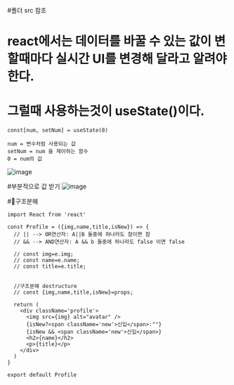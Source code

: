 #폴더 src 참조

# react에서는 데이터를 바꿀 수 있는 값이 변할때마다 실시간 UI를 변경해 달라고 알려야한다.
#  그럴때 사용하는것이 useState()이다.
```
const[num, setNum] = useState(0)

num = 변수처럼 사용되는 값
setNum = num 을 제어하는 함수
0 = num의 값
``` 
![image](https://github.com/manbock/node.js/assets/145514177/2bd14bd5-1f70-4664-971f-630f1d990f6d)

#부분적으로 값 받기
![image](https://github.com/manbock/node.js/assets/145514177/2e682eec-1414-4a89-8e8d-7b127a607413)


#🎃구조분해
```
import React from 'react'

const Profile = ({img,name,title,isNew}) => {
  // || --> OR연산자: A||B 둘중에 하나라도 참이면 참
  // && --> AND연산자: A && b 둘중에 하나라도 false 이면 false

  // const img=e.img;
  // const name=e.name;
  // const title=e.title;


  //구조분해 destructure
  // const {img,name,title,isNew}=props;

  return (
    <div className='profile'>
      <img src={img} alt="avatar" />
      {isNew?<span className='new'>신입</span>:""}
      {isNew && <span className='new'>신입</span>}
      <h2>{name}</h2>
      <p>{title}</p>
    </div>
  )
}

export default Profile
```
